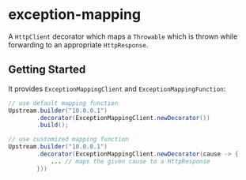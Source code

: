 # exception-mapping

A `HttpClient` decorator which maps a `Throwable` which is thrown while forwarding to an appropriate 
`HttpResponse`.

## Getting Started

It provides `ExceptionMappingClient` and `ExceptionMappingFunction`:

```java
// use default mapping function
Upstream.builder("10.0.0.1")
        .decorator(ExceptionMappingClient.newDecorator())
        .build();

// use customized mapping function
Upstream.builder("10.0.0.1")
        .decorator(ExceptionMappingClient.newDecorator(cause -> {
            ... // maps the given cause to a HttpResponse
        }))
```
